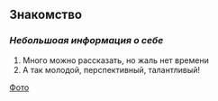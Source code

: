 ## Знакомство ## 
### _Небольшоая информация о себе_ ###
1. Много можно рассказать, но жаль нет времени
2. А так молодой, перспективный, талантливый!


[Фото]( https://webmg.ru/wp-content/uploads/2023/01/10017-25.jpg )